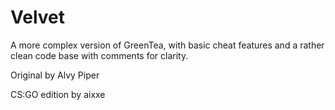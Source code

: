 # Velvet
A more complex version of GreenTea, with basic cheat features and a rather clean code base with comments for clarity.

Original by Alvy Piper

CS:GO edition by aixxe
